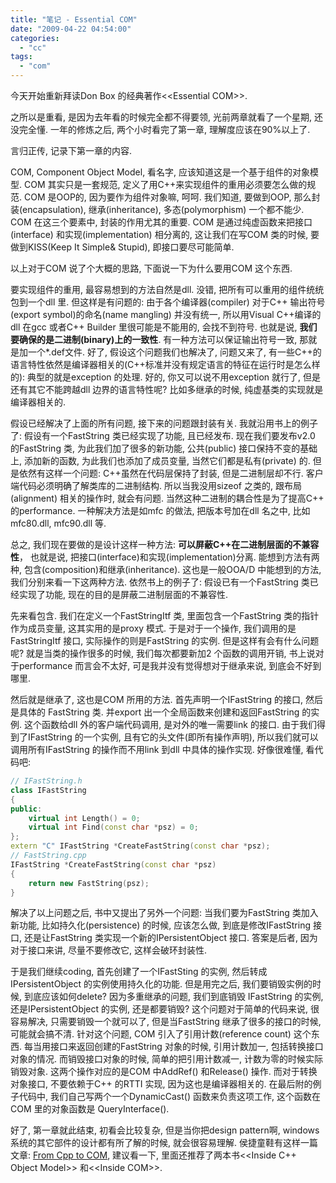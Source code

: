 ```yaml
---
title: "笔记 - Essential COM"
date: "2009-04-22 04:54:00"
categories: 
  - "cc"
tags: 
  - "com"
---
```


今天开始重新拜读Don Box 的经典著作\<\<Essential COM\>\>.

之所以是重看, 是因为去年看的时候完全都不得要领, 光前两章就看了一个星期, 还没完全懂. 一年的修炼之后, 两个小时看完了第一章, 理解度应该在90%以上了.

言归正传, 记录下第一章的内容.

COM, Component Object Model, 看名字, 应该知道这是一个基于组件的对象模型. COM 其实只是一套规范, 定义了用C++来实现组件的重用必须要怎么做的规范. COM 是OOP的, 因为要作为组件对象嘛, 呵呵. 我们知道, 要做到OOP, 那么封装(encapsulation), 继承(inheritance), 多态(polymorphism) 一个都不能少. COM 在这三个要素中, 封装的作用尤其的重要. COM 是通过纯虚函数来把接口(interface) 和实现(implementation) 相分离的, 这让我们在写COM 类的时候, 要做到KISS(Keep It Simple& Stupid), 即接口要尽可能简单.

以上对于COM 说了个大概的思路, 下面说一下为什么要用COM 这个东西.

要实现组件的重用, 最容易想到的方法自然是dll. 没错, 把所有可以重用的组件统统包到一个dll 里. 但这样是有问题的: 由于各个编译器(compiler) 对于C++ 输出符号(export symbol)的命名(name mangling) 并没有统一, 所以用Visual C++编译的dll 在gcc 或者C++ Builder 里很可能是不能用的, 会找不到符号. 也就是说, **我们要确保的是二进制(binary)上的一致性**. 有一种方法可以保证输出符号一致, 那就是加一个\*.def文件. 好了, 假设这个问题我们也解决了, 问题又来了, 有一些C++的语言特性依然是编译器相关的(C++标准并没有规定语言的特征在运行时是怎么样的): 典型的就是exception 的处理. 好的, 你又可以说不用exception 就行了, 但是还有其它不能跨越dll 边界的语言特性呢? 比如多继承的时候, 纯虚基类的实现就是编译器相关的.

假设已经解决了上面的所有问题, 接下来的问题跟封装有关. 我就沿用书上的例子了: 假设有一个FastString 类已经实现了功能, 且已经发布. 现在我们要发布v2.0 的FastString 类, 为此我们加了很多的新功能, 公共(public) 接口保持不变的基础上, 添加新的函数, 为此我们也添加了成员变量, 当然它们都是私有(private) 的. 但是依然有这样一个问题: C++虽然在代码层保持了封装, 但是二进制层却不行. 客户端代码必须明确了解类库的二进制结构. 所以当我没用sizeof 之类的, 跟布局(alignment) 相关的操作时, 就会有问题. 当然这种二进制的耦合性是为了提高C++ 的performance. 一种解决方法是如mfc 的做法, 把版本号加在dll 名之中, 比如mfc80.dll, mfc90.dll 等.

总之, 我们现在要做的是设计这样一种方法: **可以屏蔽C++在二进制层面的不兼容性**， 也就是说, 把接口(interface)和实现(implementation)分离. 能想到方法有两种, 包含(composition)和继承(inheritance). 这也是一般OOA/D 中能想到的方法, 我们分别来看一下这两种方法. 依然书上的例子了: 假设已有一个FastString 类已经实现了功能, 现在的目的是屏蔽二进制层面的不兼容性.

先来看包含. 我们在定义一个FastStringItf 类, 里面包含一个FastString 类的指针作为成员变量, 这其实用的是proxy 模式. 于是对于一个操作, 我们调用的是FastStringItf 接口, 实际操作的则是FastString 的实例. 但是这样有会有什么问题呢? 就是当类的操作很多的时候, 我们每次都要新加2 个函数的调用开销, 书上说对于performance 而言会不太好, 可是我并没有觉得想对于继承来说, 到底会不好到哪里.

然后就是继承了, 这也是COM 所用的方法. 首先声明一个IFastString 的接口, 然后是具体的 FastString 类. 并export 出一个全局函数来创建和返回FastString 的实例. 这个函数给dll 外的客户端代码调用, 是对外的唯一需要link 的接口. 由于我们得到了IFastString 的一个实例, 且有它的头文件(即所有操作声明), 所以我们就可以调用所有IFastString 的操作而不用link 到dll 中具体的操作实现. 好像很难懂, 看代码吧:

```cpp
// IFastString.h
class IFastString
{
public:
    virtual int Length() = 0;
    virtual int Find(const char *psz) = 0;
};
extern "C" IFastString *CreateFastString(const char *psz);
// FastString.cpp
IFastString *CreateFastString(const char *psz)
{
    return new FastString(psz);
}
```

解决了以上问题之后, 书中又提出了另外一个问题: 当我们要为FastString 类加入新功能, 比如持久化(persistence) 的时候, 应该怎么做, 到底是修改IFastString 接口, 还是让FastString 类实现一个新的IPersistentObject 接口. 答案是后者, 因为对于接口来讲, 尽量不要修改它, 这样会破环封装性.

于是我们继续coding, 首先创建了一个IFastSting 的实例, 然后转成IPersistentObject 的实例使用持久化的功能. 但是用完之后, 我们要销毁实例的时候, 到底应该如何delete? 因为多重继承的问题, 我们到底销毁 IFastString 的实例, 还是IPersistentObject 的实例, 还是都要销毁? 这个问题对于简单的代码来说, 很容易解决, 只需要销毁一个就可以了, 但是当FastString 继承了很多的接口的时候, 可能就会搞不清. 针对这个问题, COM 引入了引用计数(reference count) 这个东西. 每当用接口来返回创建的FastString 对象的时候, 引用计数加一, 包括转换接口对象的情况. 而销毁接口对象的时候, 简单的把引用计数减一, 计数为零的时候实际销毁对象. 这两个操作对应的是COM 中AddRef() 和Release() 操作. 而对于转换对象接口, 不要依赖于C++ 的RTTI 实现, 因为这也是编译器相关的. 在最后附的例子代码中, 我们自己写两个一个DynamicCast() 函数来负责这项工作, 这个函数在COM 里的对象函数是 QueryInterface().

好了, 第一章就此结束, 初看会比较复杂, 但是当你把design pattern啊, windows 系统的其它部件的设计都有所了解的时候, 就会很容易理解. 侯捷童鞋有这样一篇文章: [From Cpp to COM](http://www.newasp.net/tech/program/20176.html), 建议看一下, 里面还推荐了两本书\<\<Inside C++ Object Model\>\> 和\<\<Inside COM\>\>.
